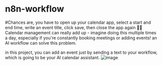 # n8n-workflow
#Chances are, you have to open up your calendar app, select a start and end time, write an event title, click save, then close the app again 😮‍💨 Calendar management can really add up - imagine doing this multiple times a day, especially if you're constantly booking meetings or adding events!
an AI workflow can solve this problem.

in this project, you can add an event just by sending a text to your workflow, which is going to be your AI calendar assistant.
![image](https://github.com/user-attachments/assets/f37aadd1-42c4-4a8a-adbf-01b9c9044c7a)
